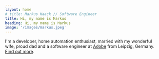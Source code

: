 ```yaml
---
layout: home
# title: Markus Haack // Software Engineer
title: Hi, my name is Markus
heading: Hi, my name is Markus
image: '/images/markus.jpeg'
---
```


I'm a developer, home automation enthusiast, married with my wonderful wife, proud dad and a software engineer at [Adobe](https://www.adobe.com) from Leipzig, Germany. [Find out more](/about).
